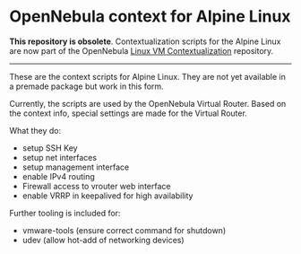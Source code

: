 # OpenNebula context for Alpine Linux

__This repository is obsolete__. Contextualization scripts for the
Alpine Linux are now part of the OpenNebula
[Linux VM Contextualization](https://github.com/OpenNebula/addon-context-linux)
repository.

---

These are the context scripts for Alpine Linux.
They are not yet available in a premade package but work in this form.

Currently, the scripts are used by the OpenNebula Virtual Router.
Based on the context info, special settings are made for the Virtual Router.

What they do:
 - setup SSH Key
 - setup net interfaces
 - setup management interface
 - enable IPv4 routing
 - Firewall access to vrouter web interface
 - enable VRRP in keepalived for high availability

Further tooling is included for:
 - vmware-tools (ensure correct command for shutdown)
 - udev (allow hot-add of networking devices)
